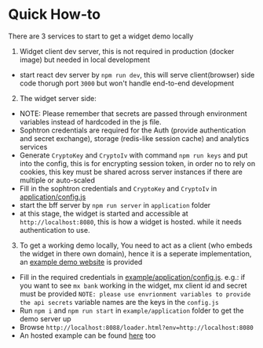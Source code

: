 # Quick How-to

There are 3 services to start to get a widget demo locally
1. Widget client dev server, this is not required in production (docker image) but needed in local development
  * start react dev server by `npm run dev`, this will serve client(browser) side code thorugh port `3000` but won't handle end-to-end development
2. The widget server side: 
  * NOTE: Please remember that secrets are passed through environment variables instead of hardcoded in the js file.
  * Sophtron credentials are required for the Auth (provide authentication and secret exchange), storage (redis-like session cache) and analytics services
  * Generate `CryptoKey` and `CryptoIv` with command `npm run keys` and put into the config, this is for encrypting session token, in order no to rely on cookies, this key must be shared across server instances if there are multiple or auto-scaled
  * Fill in the sophtron credentials and `CryptoKey` and `CryptoIv` in [application/config.js](../example/application/config.js)
  * start the bff server by `npm run server` in `application` folder
  * at this stage, the widget is started and accessible at `http://localhost:8080`, this is how a widget is hosted. while it needs authentication to use.
3. To get a working demo locally, You need to act as a client (who embeds the widget in there own domain), hence it is a seperate implementation, an [example demo website](../example/README.md) is provided
  * Fill in the required credentials in [example/application/config.js](../example/application/config.js). e.g.: if you want to see `mx bank` working in the widget, mx client id and secret must be provided
  `NOTE: please use envrionment variables to provide the api secrets` variable names are the keys in the `config.js`
  * Run `npm i` and `npm run start` in `example/application` folder to get the demo server up
  * Browse `http://localhost:8088/loader.html?env=http://localhost:8080`
  * An hosted example can be found [here](https://demo.sophtron.com/loader.html?env=https://universalwidget.sophtron-prod.com) too